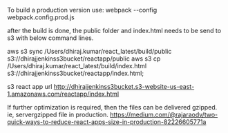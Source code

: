 To build a production version use:
webpack --config webpack.config.prod.js

after the build is done, the public folder and index.html needs to be send to s3 with below command lines.

aws s3 sync /Users/dhiraj.kumar/react_latest/build/public s3://dhirajjenkinss3bucket/reactapp/public
aws s3 cp /Users/dhiraj.kumar/react_latest/build/index.html s3://dhirajjenkinss3bucket/reactapp/index.html;

s3 react app url
http://dhirajjenkinss3bucket.s3-website-us-east-1.amazonaws.com/reactapp/index.html

If further optimization is required, then the files can be delivered gzipped.
ie, servergzipped file in production.
https://medium.com/@rajaraodv/two-quick-ways-to-reduce-react-apps-size-in-production-82226605771a
